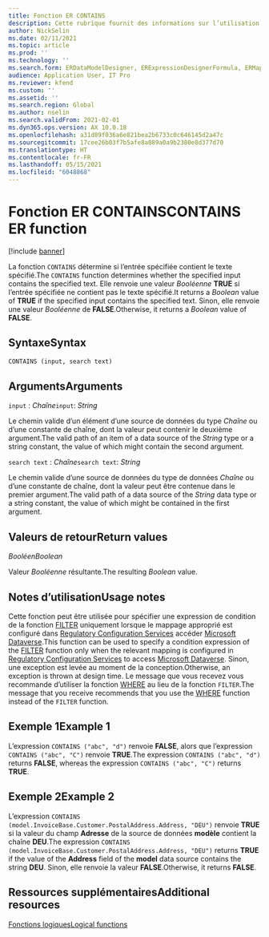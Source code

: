 ```yaml
---
title: Fonction ER CONTAINS
description: Cette rubrique fournit des informations sur l’utilisation de la fonction CONTAINS États électroniques (ER).
author: NickSelin
ms.date: 02/11/2021
ms.topic: article
ms.prod: ''
ms.technology: ''
ms.search.form: ERDataModelDesigner, ERExpressionDesignerFormula, ERMappedFormatDesigner, ERModelMappingDesigner
audience: Application User, IT Pro
ms.reviewer: kfend
ms.custom: ''
ms.assetid: ''
ms.search.region: Global
ms.author: nselin
ms.search.validFrom: 2021-02-01
ms.dyn365.ops.version: AX 10.0.18
ms.openlocfilehash: a31d89f036a6e821bea2b6733c0c646145d2a47c
ms.sourcegitcommit: 17cee26b03f7b5afe8a089a0a9b2380e8d377d70
ms.translationtype: HT
ms.contentlocale: fr-FR
ms.lasthandoff: 05/15/2021
ms.locfileid: "6048868"
---
```

# <a name="contains-er-function"></a><span data-ttu-id="d0491-103">Fonction ER CONTAINS</span><span class="sxs-lookup"><span data-stu-id="d0491-103">CONTAINS ER function</span></span>

[!include [banner](../includes/banner.md)]

<span data-ttu-id="d0491-104">La fonction `CONTAINS` détermine si l’entrée spécifiée contient le texte spécifié.</span><span class="sxs-lookup"><span data-stu-id="d0491-104">The `CONTAINS` function determines whether the specified input contains the specified text.</span></span> <span data-ttu-id="d0491-105">Elle renvoie une valeur *Booléenne* **TRUE** si l’entrée spécifiée ne contient pas le texte spécifié.</span><span class="sxs-lookup"><span data-stu-id="d0491-105">It returns a *Boolean* value of **TRUE** if the specified input contains the specified text.</span></span> <span data-ttu-id="d0491-106">Sinon, elle renvoie une valeur *Booléenne* de **FALSE**.</span><span class="sxs-lookup"><span data-stu-id="d0491-106">Otherwise, it returns a *Boolean* value of **FALSE**.</span></span>

## <a name="syntax"></a><span data-ttu-id="d0491-107">Syntaxe</span><span class="sxs-lookup"><span data-stu-id="d0491-107">Syntax</span></span>

```vb
CONTAINS (input, search text)
```

## <a name="arguments"></a><span data-ttu-id="d0491-108">Arguments</span><span class="sxs-lookup"><span data-stu-id="d0491-108">Arguments</span></span>

<span data-ttu-id="d0491-109">`input` : *Chaîne*</span><span class="sxs-lookup"><span data-stu-id="d0491-109">`input`: *String*</span></span>

<span data-ttu-id="d0491-110">Le chemin valide d’un élément d’une source de données du type *Chaîne* ou d’une constante de chaîne, dont la valeur peut contenir le deuxième argument.</span><span class="sxs-lookup"><span data-stu-id="d0491-110">The valid path of an item of a data source of the *String* type or a string constant, the value of which might contain the second argument.</span></span>

<span data-ttu-id="d0491-111">`search text` : *Chaîne*</span><span class="sxs-lookup"><span data-stu-id="d0491-111">`search text`: *String*</span></span>

<span data-ttu-id="d0491-112">Le chemin valide d’une source de données du type de données *Chaîne* ou d’une constante de chaîne, dont la valeur peut être contenue dans le premier argument.</span><span class="sxs-lookup"><span data-stu-id="d0491-112">The valid path of a data source of the *String* data type or a string constant, the value of which might be contained in the first argument.</span></span>

## <a name="return-values"></a><span data-ttu-id="d0491-113">Valeurs de retour</span><span class="sxs-lookup"><span data-stu-id="d0491-113">Return values</span></span>

<span data-ttu-id="d0491-114">*Booléen*</span><span class="sxs-lookup"><span data-stu-id="d0491-114">*Boolean*</span></span>

<span data-ttu-id="d0491-115">Valeur *Booléenne* résultante.</span><span class="sxs-lookup"><span data-stu-id="d0491-115">The resulting *Boolean* value.</span></span>

## <a name="usage-notes"></a><span data-ttu-id="d0491-116">Notes d’utilisation</span><span class="sxs-lookup"><span data-stu-id="d0491-116">Usage notes</span></span>

<span data-ttu-id="d0491-117">Cette fonction peut être utilisée pour spécifier une expression de condition de la fonction [FILTER](er-functions-list-filter.md) uniquement lorsque le mappage approprié est configuré dans [Regulatory Configuration Services](../../../finance/localizations/rcs-globalization-feature.md) accéder [Microsoft Dataverse](/power-platform/admin/data-integrator).</span><span class="sxs-lookup"><span data-stu-id="d0491-117">This function can be used to specify a condition expression of the [FILTER](er-functions-list-filter.md) function only when the relevant mapping is configured in [Regulatory Configuration Services](../../../finance/localizations/rcs-globalization-feature.md) to access [Microsoft Dataverse](/power-platform/admin/data-integrator).</span></span> <span data-ttu-id="d0491-118">Sinon, une exception est levée au moment de la conception.</span><span class="sxs-lookup"><span data-stu-id="d0491-118">Otherwise, an exception is thrown at design time.</span></span> <span data-ttu-id="d0491-119">Le message que vous recevez vous recommande d’utiliser la fonction [WHERE](er-functions-list-where.md) au lieu de la fonction `FILTER`.</span><span class="sxs-lookup"><span data-stu-id="d0491-119">The message that you receive recommends that you use the [WHERE](er-functions-list-where.md) function instead of the `FILTER` function.</span></span>

## <a name="example-1"></a><span data-ttu-id="d0491-120">Exemple 1</span><span class="sxs-lookup"><span data-stu-id="d0491-120">Example 1</span></span>

<span data-ttu-id="d0491-121">L’expression `CONTAINS ("abc", "d")` renvoie **FALSE**, alors que l’expression `CONTAINS ("abc", "C")` renvoie **TRUE**.</span><span class="sxs-lookup"><span data-stu-id="d0491-121">The expression `CONTAINS ("abc", "d")` returns **FALSE**, whereas the expression `CONTAINS ("abc", "C")` returns **TRUE**.</span></span>

## <a name="example-2"></a><span data-ttu-id="d0491-122">Exemple 2</span><span class="sxs-lookup"><span data-stu-id="d0491-122">Example 2</span></span>

<span data-ttu-id="d0491-123">L’expression `CONTAINS (model.InvoiceBase.Customer.PostalAddress.Address, "DEU")` renvoie **TRUE** si la valeur du champ **Adresse** de la source de données **modèle** contient la chaîne **DEU**.</span><span class="sxs-lookup"><span data-stu-id="d0491-123">The expression `CONTAINS (model.InvoiceBase.Customer.PostalAddress.Address, "DEU")` returns **TRUE** if the value of the **Address** field of the **model** data source contains the string **DEU**.</span></span> <span data-ttu-id="d0491-124">Sinon, elle renvoie la valeur **FALSE**.</span><span class="sxs-lookup"><span data-stu-id="d0491-124">Otherwise, it returns **FALSE**.</span></span>

## <a name="additional-resources"></a><span data-ttu-id="d0491-125">Ressources supplémentaires</span><span class="sxs-lookup"><span data-stu-id="d0491-125">Additional resources</span></span>

[<span data-ttu-id="d0491-126">Fonctions logiques</span><span class="sxs-lookup"><span data-stu-id="d0491-126">Logical functions</span></span>](er-functions-category-logical.md)
